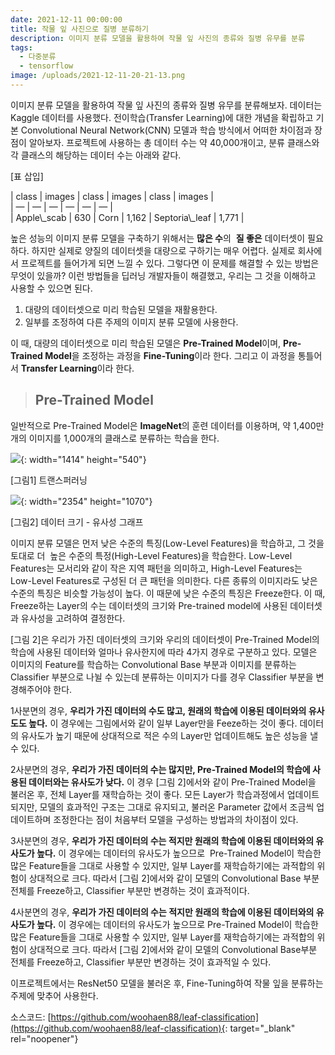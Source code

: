 ```yaml
---
date: 2021-12-11 00:00:00
title: 작물 잎 사진으로 질병 분류하기
description: 이미지 분류 모델을 활용하여 작물 잎 사진의 종류와 질병 유무를 분류
tags:
  - 다중분류
  - tensorflow
image: /uploads/2021-12-11-20-21-13.png
---
```

이미지 분류 모델을 활용하여 작물 잎 사진의 종류와 질병 유무를 분류해보자. 데이터는 Kaggle 데이터를 사용했다. 전이학습(Transfer Learning)에 대한 개념을 확립하고 기본 Convolutional Neural Network(CNN) 모델과 학습 방식에서 어떠한 차이점과 장점이 알아보자. 프로젝트에 사용하는 총 데이터 수는 약 40,000개이고, 분류 클래스와 각 클래스의 해당하는 데이터 수는 아래와 같다.

\[표 삽입\]

\| class \| images \| class \| images \| class \| images \|<br>\| — \| — \| — \| — \| — \| — \|<br>\| Apple\\\_scab \| 630 \| Corn \| 1,162 \| Septoria\\\_leaf \| 1,771 \|

높은 성능의 이미지 분류 모델을 구축하기 위해서는 **많은 수**의&nbsp; **질 좋은**&nbsp;데이터셋이 필요하다. 하지만 실제로 양질의 데이터셋을 대량으로 구하기는 매우 어렵다. 실제로 회사에서 프로젝트를 들어가게 되면 느낄 수 있다. 그렇다면 이 문제를 해결할 수 있는 방법은 무엇이 있을까? 이런 방법들을 딥러닝 개발자들이 해결했고, 우리는 그 것을 이해하고 사용할 수 있으면 된다.&nbsp;

1. 대량의 데이터셋으로 미리 학습된 모델을 재활용한다.
2. 일부를 조정하여 다른 주제의 이미지 분류 모델에 사용한다.

이 때, 대량의 데이터셋으로 미리 학습된 모델은 **Pre-Trained Model**이며, **Pre-Trained Model**을 조정하는 과정을 **Fine-Tuning**이라 한다. 그리고 이 과정을 통틀어서 **Transfer Learning**이라 한다.

> ## Pre-Trained Model

​일반적으로 Pre-Trained Model은 **ImageNet**의 훈련 데이터를 이용하며, 약 1,400만개의 이미지를 1,000개의 클래스로 분류하는 학습을 한다.&nbsp;

![](/uploads/2021-12-11-20-30-39.png){: width="1414" height="540"}

\[그림1\] 트랜스퍼러닝

![](/uploads/2.png){: width="2354" height="1070"}

\[그림2\] 데이터 크기 - 유사성 그래프

이미지 분류 모델은 먼저 낮은 수준의 특징(Low-Level Features)을 학습하고, 그 것을 토대로 더 &nbsp;높은 수준의 특정(High-Level Features)을 학습한다. Low-Level Features는 모서리와 같이 작은 지역 패턴을 의미하고, High-Level Features는 Low-Level Features로 구성된 더 큰 패턴을 의미한다. 다른 종류의 이미지라도 낮은 수준의 특징은 비슷할 가능성이 높다. 이 때문에 낮은 수준의 특징은 Freeze한다. 이 때, Freeze하는 Layer의 수는 데이터셋의 크기와 Pre-trained model에 사용된 데이터셋과 유사성을 고려하여 결정한다.&nbsp;

\[그림 2\]은 우리가 가진 데이터셋의 크기와 우리의 데이터셋이 Pre-Trained Model의 학습에 사용된 데이터와 얼마나 유사한지에 따라 4가지 경우로 구분하고 있다. 모델은 이미지의 Feature를 학습하는 Convolutional Base 부분과 이미지를 분류하는 Classifier 부분으로 나뉠 수 있는데 분류하는 이미지가 다를 경우 Classifier 부분을 변경해주어야 한다.

1사분면의 경우, **우리가 가진 데이터의 수도 많고, 원래의 학습에 이용된 데이터와의 유사도도 높다.** 이 경우에는 그림에서와 같이 일부 Layer만을 Feeze하는 것이 좋다. 데이터의 유사도가 높기 때문에 상대적으로 적은 수의 Layer만 업데이트해도 높은 성능을 낼 수 있다.&nbsp;

2사분면의 경우, **우리가 가진 데이터의 수는 많지만, Pre-Trained Model의 학습에 사용된 데이터와는 유사도가 낮다.**&nbsp;이 경우 \[그림 2\]에서와 같이 Pre-Trained Model을 불러온 후, 전체 Layer를 재학습하는 것이 좋다. 모든 Layer가 학습과정에서 업데이트 되지만, 모델의 효과적인 구조는 그대로 유지되고, 불러온 Parameter 값에서 조금씩 업데이트하며 조정한다는 점이 처음부터 모델을 구성하는 방법과의 차이점이 있다.

3사분면의 경우, **우리가 가진 데이터의 수는 적지만 원래의 학습에 이용된 데이터와의 유사도가 높다.** 이 경우에는 데이터의 유사도가 높으므로 &nbsp;Pre-Trained Model이 학습한 많은 Feature들을 그대로 사용할 수 있지만, 일부 Layer를 재학습하기에는 과적합의 위험이 상대적으로 크다. 따라서 \[그림 2\]에서와 같이 모델의 Convolutional Base 부분 전체를 Freeze하고, Classifier 부분만 변경하는 것이 효과적이다.

4사분면의 경우, **우리가 가진 데이터의 수는 적지만 원래의 학습에 이용된 데이터와의 유사도가 높다.** 이 경우에는 데이터의 유사도가 높으므로 Pre-Trained Model이 학습한 많은 Feature들을 그대로 사용할 수 있지만, 일부 Layer를 재학습하기에는 과적합의 위험이 상대적으로 크다. 따라서 \[그림 2\]에서와 같이 모델의 Convolutional Base부분 전체를 Freeze하고, Classifier 부분만 변경하는 것이 효과적일 수 있다.

이프로젝트에서는 ResNet50 모델을 불러온 후, Fine-Tuning하여 작물 잎을 분류하는 주제에 맞추어 사용한다.

소스코드:&nbsp;[https://github.com/woohaen88/leaf-classification](https://github.com/woohaen88/leaf-classification){: target="_blank" rel="noopener"}

​

